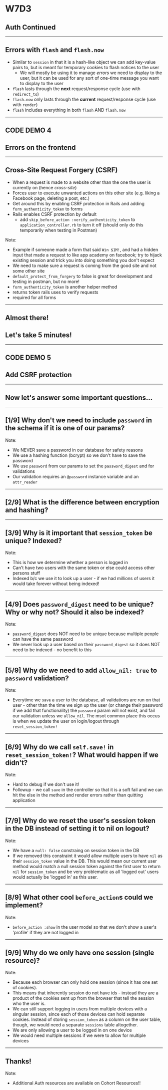 # W7D3
## Auth Continued
---
## Errors with `flash` and `flash.now`

- Similar to `session` in that it is a hash-like object we can add key-value pairs to, but is meant for temporary cookies to flash notices to the user
  - We will mostly be using it to manage *errors* we need to display to the user, but it can be used for any sort of one-time message you want to display to the user
- `flash` lasts through the __next__ request/response cycle (use with `redirect_to`)
- `flash.now` only lasts through the __current__ request/response cycle (use with `render`)
- `flash` includes everything in both `flash` AND `flash.now`


---

## CODE DEMO 4

## Errors on the frontend

---

## Cross-Site Request Forgery (CSRF)

- When a request is made to a website other than the one the user is currently on (hence *cross-site*)
- Forces user to execute unwanted actions on this other site (e.g. liking a Facebook page, deleting a post, etc.)
- Get around this by enabling CSRF protection in Rails and adding `form_authenticity_token` to forms
- Rails enables CSRF protection by default
  - add `skip_before_action :verify_authenticity_token` to `application_controller.rb` to turn it off (should only do this temporarily when testing in Postman)

Note:

- Example if someone made a form that said `Win $1M!`, and had a hidden input that made a request to like app academy on facebook; try to hijack existing session and trick you into doing something you don't expect
- We need to make sure a request is coming from the good site and not some other site
- `default_protect_from_forgery` to false is great for development and testing in postman, but no more!
- `form_authenticity_token` is another helper method
- returns token rails uses to verify requests
- required for all forms

---

## Almost there! 

## Let's take 5 minutes!

---

## CODE DEMO 5

## Add CSRF protection

---

## Now let's answer some important questions...

---

## [1/9] Why don't we need to include `password` in the schema if it is one of our params?

Note:

- We NEVER save a password in our database for safety reasons
- We use a hashing function (bcrypt) so we don't have to save the password
- We use `password` from our params to set the `password_digest` and for validations
- Our validation requires an `@password` instance variable and an `attr_reader`

---

## [2/9] What is the difference between encryption and hashing?

---

## [3/9] Why is it important that `session_token` be unique? Indexed?

Note:

- This is how we determine whether a person is logged in
- Can't have two users with the same token or else could access other persons stuff
- Indexed b/c we use it to look up a user - if we had millions of users it would take forever without being indexed!

---

## [4/9] Does `password_digest` need to be unique? Why or why not? Should it also be indexed?

Note:

- `password_digest` does NOT need to be unique because multiple people can have the same password
- We never look up a user based on their `password_digest` so it does NOT need to be indexed - no benefit to this

---

## [5/9] Why do we need to add `allow_nil: true` to `password` validation?

Note:

- Everytime we `save` a user to the database, all validations are run on that user - other than the time we sign up the user (or change their password if we add that functionality) the `password` param will not exist, and fail our validation unless we `allow_nil`.  The msot common place this occus is when we update the user on login/logout through `reset_session_token!` 

---

## [6/9] Why do we call `self.save!` in `reset_session_token!`? What would happen if we didn't?

Note:

- Hard to debug if we don't use it!
- Followup - we call `save` in the controller so that it is a soft fail and we can hit the else in the method and render errors rather than quitting application

---

## [7/9] Why do we reset the user's session token in the DB instead of setting it to nil on logout?

Note:

- We have a `null: false` constraing on session token in the DB
- If we removed this constraint it would allow multiple users to have `nil` as
their `session_token` value in the DB. This would mean our current user method
would match a null session token against the first user to return `nil` for 
`session_token` and be very problematic as all 'logged out' users would actually
be 'logged in' as this user.

---

## [8/9] What other cool `before_action`s could we implement?

Note:

- `before_action :show` in the user model so that we don't show a user's 'profile' if they are not logged in

---

## [9/9] Why do we only have one session (single resource)?

Note:

- Because each browser can only hold one session (since it has one set of cookies).
- This means that inherently session do not have ids - instead they are a product of the cookies sent up from the browser that tell the session who the user is.
- We can still support logging in users from multiple devices with a singular session, since each of those devices can hold separate cookies. Instead of storing `session_token` as a column on the user table, though, we would need a separate `sessions` table altogether.
- We are only allowing a user to be logged in on one device
- We would need multiple sessions if we were to allow for multiple devices

---

## Thanks!

Note:

* Additional Auth resources are available on Cohort Resources!!